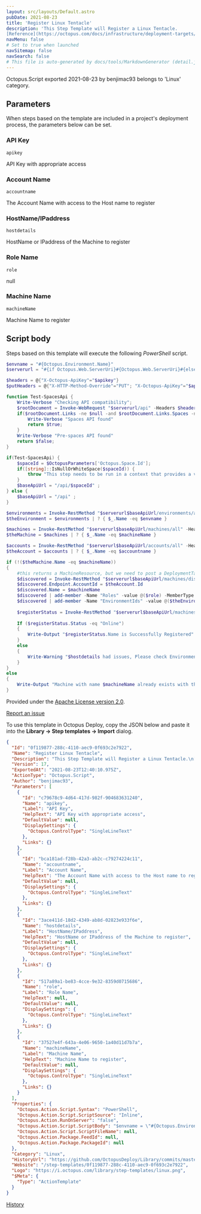 ```yaml
---
layout: src/layouts/Default.astro
pubDate: 2021-08-23
title: 'Register Linux Tentacle'
description: 'This Step Template will Register a Linux Tentacle.
[Reference](https://octopus.com/docs/infrastructure/deployment-targets/linux).'
navMenu: false
# Set to true when launched
navSitemap: false
navSearch: false
# This file is auto-generated by docs/tools/MarkdownGenerator (detail.js)
---
```


Octopus.Script exported 2021-08-23 by benjimac93 belongs to 'Linux' category.

## Parameters

When steps based on the template are included in a project's deployment process, the parameters below can be set.


<div class="param">

### API Key

`apikey`

API Key with appropriate access

</div>
        
<div class="param">

### Account Name

`accountname`

The Account Name with access to the Host name to register

</div>
        
<div class="param">

### HostName/IPaddress

`hostdetails`

HostName or IPaddress of the Machine to register

</div>
        
<div class="param">

### Role Name

`role`

null

</div>
        
<div class="param">

### Machine Name

`machineName`

Machine Name to register

</div>
        

## Script body

Steps based on this template will execute the following *PowerShell* script.

```powershell
$envname = "#{Octopus.Environment.Name}"
$serverurl = "#{if Octopus.Web.ServerUri}#{Octopus.Web.ServerUri}#{else}#{Octopus.Web.BaseUrl}#{/if}"

$headers = @{"X-Octopus-ApiKey"="$apikey"}
$putHeaders = @{"X-HTTP-Method-Override"="PUT"; "X-Octopus-ApiKey"="$apikey"}

function Test-SpacesApi {
	Write-Verbose "Checking API compatibility";
	$rootDocument = Invoke-WebRequest "$serverurl/api" -Headers $headers -Method Get -UseBasicParsing | ConvertFrom-Json;
    if($rootDocument.Links -ne $null -and $rootDocument.Links.Spaces -ne $null) {
    	Write-Verbose "Spaces API found"
    	return $true;
    }
    Write-Verbose "Pre-spaces API found"
    return $false;
}

if(Test-SpacesApi) {
	$spaceId = $OctopusParameters['Octopus.Space.Id'];
    if([string]::IsNullOrWhiteSpace($spaceId)) {
        throw "This step needs to be run in a context that provides a value for the 'Octopus.Space.Id' system variable. In this case, we received a blank value, which could indicate you do not have the correct permissions.";
    }
	$baseApiUrl = "/api/$spaceId" ;
} else {
	$baseApiUrl = "/api" ;
}

$environments = Invoke-RestMethod "$serverurl$baseApiUrl/environments/all" -Headers $headers -Method Get
$theEnvironment = $environments | ? { $_.Name -eq $envname }

$machines = Invoke-RestMethod "$serverurl$baseApiUrl/machines/all" -Headers $headers -Method Get
$theMachine = $machines | ? { $_.Name -eq $machineName }

$accounts = Invoke-RestMethod "$serverurl$baseApiUrl/accounts/all" -Headers $headers -Method Get
$theAccount = $accounts | ? { $_.Name -eq $accountname }

if (!($theMachine.Name -eq $machineName))
{
	#this returns a MachineResource, but we need to post a DeploymentTargetResource which requires environments and roles
	$discovered = Invoke-RestMethod "$serverurl$baseApiUrl/machines/discover?host=$hostdetails&type=Ssh" -Headers $headers -Method Get
    $discovered.Endpoint.AccountId = $theAccount.Id
    $discovered.Name = $machineName
	$discovered | add-member -Name "Roles" -value @($role) -MemberType NoteProperty
    $discovered | add-member -Name "EnvironmentIds" -value @($theEnvironment.Id) -MemberType NoteProperty
	
    $registerStatus = Invoke-RestMethod "$serverurl$baseApiUrl/machines" -Headers $headers -Method Post -Body ($discovered | ConvertTo-Json -Depth 10)
    
    If ($registerStatus.Status -eq "Online")
    {
        Write-Output "$registerStatus.Name is Successfully Registered"
    }
    else
    {
        Write-Warning "$hostdetails had issues, Please check Environments Page"
    }
}
else
{
    Write-Output "Machine with name $machineName already exists with the status $($theMachine.Status)" 
}
```

Provided under the [Apache License version 2.0](https://github.com/OctopusDeploy/Library/blob/master/LICENSE.txt).

[Report an issue](https://github.com/OctopusDeploy/Library/issues/new?assignees=&labels=&projects=&template=bug-report.yml&title=Issue%20with%20Register%20Linux%20Tentacle&step-template=Register%20Linux%20Tentacle)

<div class="get-json">

To use this template in Octopus Deploy, copy the JSON below and paste it into the **Library → Step templates → Import** dialog.

```json
{
  "Id": "0f119877-288c-4110-aec9-0f693c2e7922",
  "Name": "Register Linux Tentacle",
  "Description": "This Step Template will Register a Linux Tentacle.\n[Reference](https://octopus.com/docs/infrastructure/deployment-targets/linux).",
  "Version": 17,
  "ExportedAt": "2021-08-23T12:40:10.975Z",
  "ActionType": "Octopus.Script",
  "Author": "benjimac93",
  "Parameters": [
    {
      "Id": "c79678c9-4d64-417d-982f-904683631240",
      "Name": "apikey",
      "Label": "API Key",
      "HelpText": "API Key with appropriate access",
      "DefaultValue": null,
      "DisplaySettings": {
        "Octopus.ControlType": "SingleLineText"
      },
      "Links": {}
    },
    {
      "Id": "bca181ad-f28b-42a3-ab2c-c79274224c11",
      "Name": "accountname",
      "Label": "Account Name",
      "HelpText": "The Account Name with access to the Host name to register",
      "DefaultValue": null,
      "DisplaySettings": {
        "Octopus.ControlType": "SingleLineText"
      },
      "Links": {}
    },
    {
      "Id": "3ace411d-18d2-4349-ab8d-02823e933f6e",
      "Name": "hostdetails",
      "Label": "HostName/IPaddress",
      "HelpText": "HostName or IPaddress of the Machine to register",
      "DefaultValue": null,
      "DisplaySettings": {
        "Octopus.ControlType": "SingleLineText"
      },
      "Links": {}
    },
    {
      "Id": "517a89a1-be83-4cce-9e32-8359d0715686",
      "Name": "role",
      "Label": "Role Name",
      "HelpText": null,
      "DefaultValue": null,
      "DisplaySettings": {
        "Octopus.ControlType": "SingleLineText"
      },
      "Links": {}
    },
    {
      "Id": "37527e4f-643a-4e06-9650-1a40d11d7b7a",
      "Name": "machineName",
      "Label": "Machine Name",
      "HelpText": "Machine Name to register",
      "DefaultValue": null,
      "DisplaySettings": {
        "Octopus.ControlType": "SingleLineText"
      },
      "Links": {}
    }
  ],
  "Properties": {
    "Octopus.Action.Script.Syntax": "PowerShell",
    "Octopus.Action.Script.ScriptSource": "Inline",
    "Octopus.Action.RunOnServer": "false",
    "Octopus.Action.Script.ScriptBody": "$envname = \"#{Octopus.Environment.Name}\"\n$serverurl = \"#{if Octopus.Web.ServerUri}#{Octopus.Web.ServerUri}#{else}#{Octopus.Web.BaseUrl}#{/if}\"\n\n$headers = @{\"X-Octopus-ApiKey\"=\"$apikey\"}\n$putHeaders = @{\"X-HTTP-Method-Override\"=\"PUT\"; \"X-Octopus-ApiKey\"=\"$apikey\"}\n\nfunction Test-SpacesApi {\n\tWrite-Verbose \"Checking API compatibility\";\n\t$rootDocument = Invoke-WebRequest \"$serverurl/api\" -Headers $headers -Method Get -UseBasicParsing | ConvertFrom-Json;\n    if($rootDocument.Links -ne $null -and $rootDocument.Links.Spaces -ne $null) {\n    \tWrite-Verbose \"Spaces API found\"\n    \treturn $true;\n    }\n    Write-Verbose \"Pre-spaces API found\"\n    return $false;\n}\n\nif(Test-SpacesApi) {\n\t$spaceId = $OctopusParameters['Octopus.Space.Id'];\n    if([string]::IsNullOrWhiteSpace($spaceId)) {\n        throw \"This step needs to be run in a context that provides a value for the 'Octopus.Space.Id' system variable. In this case, we received a blank value, which could indicate you do not have the correct permissions.\";\n    }\n\t$baseApiUrl = \"/api/$spaceId\" ;\n} else {\n\t$baseApiUrl = \"/api\" ;\n}\n\n$environments = Invoke-RestMethod \"$serverurl$baseApiUrl/environments/all\" -Headers $headers -Method Get\n$theEnvironment = $environments | ? { $_.Name -eq $envname }\n\n$machines = Invoke-RestMethod \"$serverurl$baseApiUrl/machines/all\" -Headers $headers -Method Get\n$theMachine = $machines | ? { $_.Name -eq $machineName }\n\n$accounts = Invoke-RestMethod \"$serverurl$baseApiUrl/accounts/all\" -Headers $headers -Method Get\n$theAccount = $accounts | ? { $_.Name -eq $accountname }\n\nif (!($theMachine.Name -eq $machineName))\n{\n\t#this returns a MachineResource, but we need to post a DeploymentTargetResource which requires environments and roles\n\t$discovered = Invoke-RestMethod \"$serverurl$baseApiUrl/machines/discover?host=$hostdetails&type=Ssh\" -Headers $headers -Method Get\n    $discovered.Endpoint.AccountId = $theAccount.Id\n    $discovered.Name = $machineName\n\t$discovered | add-member -Name \"Roles\" -value @($role) -MemberType NoteProperty\n    $discovered | add-member -Name \"EnvironmentIds\" -value @($theEnvironment.Id) -MemberType NoteProperty\n\t\n    $registerStatus = Invoke-RestMethod \"$serverurl$baseApiUrl/machines\" -Headers $headers -Method Post -Body ($discovered | ConvertTo-Json -Depth 10)\n    \n    If ($registerStatus.Status -eq \"Online\")\n    {\n        Write-Output \"$registerStatus.Name is Successfully Registered\"\n    }\n    else\n    {\n        Write-Warning \"$hostdetails had issues, Please check Environments Page\"\n    }\n}\nelse\n{\n    Write-Output \"Machine with name $machineName already exists with the status $($theMachine.Status)\" \n}",
    "Octopus.Action.Script.ScriptFileName": null,
    "Octopus.Action.Package.FeedId": null,
    "Octopus.Action.Package.PackageId": null
  },
  "Category": "Linux",
  "HistoryUrl": "https://github.com/OctopusDeploy/Library/commits/master/step-templates//opt/buildagent/work/75443764cd38076d/step-templates/register-linux-tentacle.json",
  "Website": "/step-templates/0f119877-288c-4110-aec9-0f693c2e7922",
  "Logo": "https://i.octopus.com/library/step-templates/linux.png",
  "$Meta": {
    "Type": "ActionTemplate"
  }
}
```

[History](https://github.com/OctopusDeploy/Library/commits/master/step-templates/https://github.com/OctopusDeploy/Library/commits/master/step-templates//opt/buildagent/work/75443764cd38076d/step-templates/register-linux-tentacle.json)

</div>
